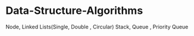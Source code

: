 # Data-Structure-Algorithms
Node, Linked Lists(Single, Double , Circular) Stack, Queue , Priority Queue
